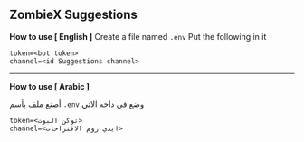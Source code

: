 ## ZombieX Suggestions
**How to use [ English ]**
Create a file named `.env` Put the following in it

```
token=<bot token>
channel=<id Suggestions channel>
```

---

**How to use [ Arabic ]**

أصنع ملف بأسم `.env` وضع في داخه الاتي

```
token=<توكن البوت>
channel=<ايدي روم الاقتراحات>
```
